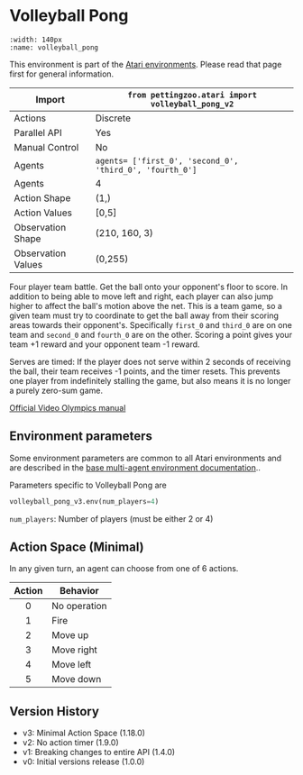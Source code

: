 
# Volleyball Pong

```{figure} ../_static/videos/multi-agent-environments/volleyball_pong.gif
:width: 140px
:name: volleyball_pong
```

This environment is part of the <a href='..'>Atari environments</a>. Please read that page first for general information.

| Import               | `from pettingzoo.atari import volleyball_pong_v2`        |
|----------------------|----------------------------------------------------------|
| Actions              | Discrete                                                 |
| Parallel API         | Yes                                                      |
| Manual Control       | No                                                       |
| Agents               | `agents= ['first_0', 'second_0', 'third_0', 'fourth_0']` |
| Agents               | 4                                                        |
| Action Shape         | (1,)                                                     |
| Action Values        | [0,5]                                                    |
| Observation Shape    | (210, 160, 3)                                            |
| Observation Values   | (0,255)                                                  |

Four player team battle. Get the ball onto your opponent's floor to score. In addition to being able to move left and right, each player can also jump higher to affect the ball's motion above the net. This is a team game, so a given team must try to coordinate to get the ball away from their scoring areas towards their opponent's. Specifically `first_0` and `third_0` are on one team and `second_0` and `fourth_0` are on the other. Scoring a point gives your team +1 reward and your opponent team -1 reward.

Serves are timed: If the player does not serve within 2 seconds of receiving the ball, their team receives -1 points, and the timer resets. This prevents one player from indefinitely stalling the game, but also means it is no longer a purely zero-sum game.

[Official Video Olympics manual](https://atariage.com/manual_html_page.php?SoftwareLabelID=587)

## Environment parameters

Some environment parameters are common to all Atari environments and are described in the [base multi-agent environment documentation](../multi-agent-environments)..

Parameters specific to Volleyball Pong are

``` python
volleyball_pong_v3.env(num_players=4)
```

`num_players`:  Number of players (must be either 2 or 4)

## Action Space (Minimal)

In any given turn, an agent can choose from one of 6 actions.

| Action | Behavior     |
|:------:|--------------|
|   0    | No operation |
|   1    | Fire         |
|   2    | Move up      |
|   3    | Move right   |
|   4    | Move left    |
|   5    | Move down    |

## Version History

* v3: Minimal Action Space (1.18.0)
* v2: No action timer (1.9.0)
* v1: Breaking changes to entire API (1.4.0)
* v0: Initial versions release (1.0.0)
